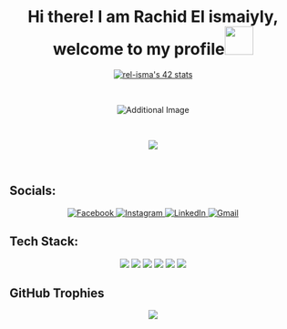 <h1 align="center">Hi there! I am Rachid El ismaiyly, welcome to my profile<img src="https://edea.juntadeandalucia.es/bancorecursos/file/993c988d-d8ba-4ea3-9d17-7e767f25aa04/2/ING_1PRI_REA_04_V02.zip/retor_escolares_conbocadillo.gif" width="50px"/></h1>

<!-- Intra profile -->
<p align="center">
	<a href="https://profile.intra.42.fr/users/rel-isma"><img src="https://badge.mediaplus.ma/binary/rel-isma" alt="rel-isma's 42 stats" /></a> 
</p>

<br>
<p align="center">
	<img src="https://camo.githubusercontent.com/12e5f2b182da4b52850b29bb09e8ba3e92b0ac2c0bd121de7dfcbb291fbbd525/68747470733a2f2f692e70696e696d672e636f6d2f6f726967696e616c732f37372f63612f61332f37376361613332383834643733356434333961646534356261333766656166322e676966" alt="Additional Image" />
</p>


<br>
<p align="center">
	<img src="https://github-readme-stats.vercel.app/api/top-langs?username=rel-isma&show_icons=true&locale=en&theme=radical"/>
</p>
<br>

## Socials:
<p align="center"> 
	<a href="https://www.facebook.com/rachid.elismaili.96/" target="_blank" rel="noopener noreferrer">
		<img src="https://img.shields.io/badge/facebook-%231877F2.svg?&style=for-the-badge&logo=facebook&logoColor=white" alt="Facebook"/>
	</a>
	<a href="https://www.instagram.com/rel_ismaa/" target="_blank" rel="noopener noreferrer">
		<img src="https://img.shields.io/badge/instagram-%23E4405F.svg?&style=for-the-badge&logo=instagram&logoColor=white" alt="Instagram"/>
	</a>
	<a href="https://www.linkedin.com/in/rachid-el-isamiyly-444097208/" target="_blank" rel="noopener noreferrer">
		<img src="https://img.shields.io/badge/linkedin-%230077B5.svg?&style=for-the-badge&logo=linkedin&logoColor=white" alt="LinkedIn"/>
	</a>
	<a href="mailto:relismaiyly@gmail.com" target="_blank" rel="noopener noreferrer">
		<img src="https://img.shields.io/badge/Gmail-%23D14836.svg?&style=for-the-badge&logo=gmail&logoColor=white" alt="Gmail"/>
	</a>
</p>

## Tech Stack:
<p align="center">
	<img src="https://img.shields.io/badge/-C-00599C?style=for-the-badge&logo=c&logoColor=white"/>
	<img src="https://img.shields.io/badge/Linux-FCC624?style=for-the-badge&logo=linux&logoColor=black"/>
	<img src="https://img.shields.io/badge/Shell-%234EAA25.svg?&style=for-the-badge&logo=gnu-bash&logoColor=white"/>
	<img src="https://img.shields.io/badge/ShellScript-%231f425f.svg?style=for-the-badge&logo=gnu-bash&logoColor=white"/>
	<img src="https://img.shields.io/badge/Makefile-%23005f0f.svg?style=for-the-badge"/>
	<img src="https://img.shields.io/badge/Bash-4EAA25.svg?&style=for-the-badge&logo=gnu-bash&logoColor=white"/>
</p>

## GitHub Trophies
<p align="center">
	<img src="https://github-profile-trophy.vercel.app/?username=rel-isma&theme=onedark&no-frame=false&no-bg=false&margin-w=4" />
</p>
